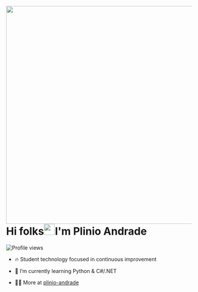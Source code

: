 <img align="right" height="590em"
src="https://raw.githubusercontent.com/gist/plinio-andrade/1904454ba361829b370afdef705477c9/raw/aecba8751f1c5ef78bfa164a8233a87f294ce6de/githubcard.svg"/>
<h1 align="left">Hi folks<img src="https://raw.githubusercontent.com/kaueMarques/kaueMarques/master/hi.gif" width="30px">I'm Plinio Andrade</h1>
<p align="left"> <img src="https://komarev.com/ghpvc/?username=plinio-andrade&color=yellow" alt="Profile views" /> </p>

- 🔥 Student technology focused in continuous improvement 

- 🌱 I’m currently learning Python & C#/.NET

- 👨‍💻 More at [plinio-andrade](https://github.com/plinio-andrade)


<!--
**plinio-andrade/plinio-andrade** is a ✨ _special_ ✨ repository because its `README.md` (this file) appears on your GitHub profile.

Here are some ideas to get you started:

- 🔭 I’m currently working on ...
- 🌱 I’m currently learning ...
- 👯 I’m looking to collaborate on ...
- 🤔 I’m looking for help with ...
- 💬 Ask me about ...
- 📫 How to reach me: ...
- 😄 Pronouns: ...
- ⚡ Fun fact: ...
-->
